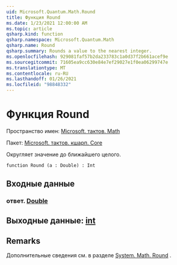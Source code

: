 ```yaml
---
uid: Microsoft.Quantum.Math.Round
title: Функция Round
ms.date: 1/23/2021 12:00:00 AM
ms.topic: article
qsharp.kind: function
qsharp.namespace: Microsoft.Quantum.Math
qsharp.name: Round
qsharp.summary: Rounds a value to the nearest integer.
ms.openlocfilehash: 929081faf57b2da233783c1a0d37f2b661acef9e
ms.sourcegitcommit: 71605ea9cc630e84e7ef29027e1f0ea06299747e
ms.translationtype: MT
ms.contentlocale: ru-RU
ms.lasthandoff: 01/26/2021
ms.locfileid: "98848332"
---
```

# <a name="round-function"></a>Функция Round

Пространство имен: [Microsoft. тактов. Math](xref:Microsoft.Quantum.Math)

Пакет: [Microsoft. тактов. кшарп. Core](https://nuget.org/packages/Microsoft.Quantum.QSharp.Core)


Округляет значение до ближайшего целого.

```qsharp
function Round (a : Double) : Int
```


## <a name="input"></a>Входные данные

### <a name="a--double"></a>ответ. [Double](xref:microsoft.quantum.lang-ref.double)





## <a name="output--int"></a>Выходные данные: [int](xref:microsoft.quantum.lang-ref.int)



## <a name="remarks"></a>Remarks

Дополнительные сведения см. в разделе [System. Math. Round](https://docs.microsoft.com/dotnet/api/system.math.round) .